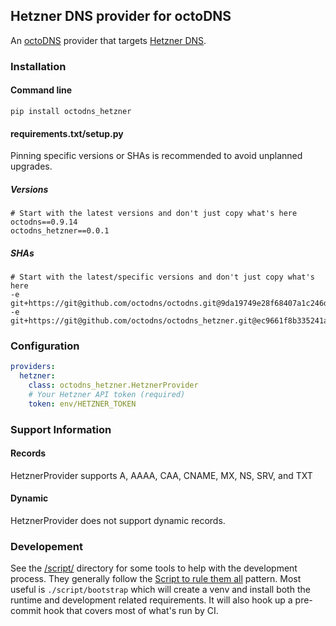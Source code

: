 ## Hetzner DNS provider for octoDNS

An [octoDNS](https://github.com/octodns/octodns/) provider that targets [Hetzner DNS](https://www.hetzner.com/dns-console).

### Installation

#### Command line

```
pip install octodns_hetzner
```

#### requirements.txt/setup.py

Pinning specific versions or SHAs is recommended to avoid unplanned upgrades.

##### Versions

```
# Start with the latest versions and don't just copy what's here
octodns==0.9.14
octodns_hetzner==0.0.1
```

##### SHAs

```
# Start with the latest/specific versions and don't just copy what's here
-e git+https://git@github.com/octodns/octodns.git@9da19749e28f68407a1c246dfdf65663cdc1c422#egg=octodns
-e git+https://git@github.com/octodns/octodns_hetzner.git@ec9661f8b335241ae4746eea467a8509205e6a30#egg=octodns_hetzner
```

### Configuration

```yaml
providers:
  hetzner:
    class: octodns_hetzner.HetznerProvider
    # Your Hetzner API token (required)
    token: env/HETZNER_TOKEN
```

### Support Information

#### Records

HetznerProvider supports A, AAAA, CAA, CNAME, MX, NS, SRV, and TXT

#### Dynamic

HetznerProvider does not support dynamic records.

### Developement

See the [/script/](/script/) directory for some tools to help with the development process. They generally follow the [Script to rule them all](https://github.com/github/scripts-to-rule-them-all) pattern. Most useful is `./script/bootstrap` which will create a venv and install both the runtime and development related requirements. It will also hook up a pre-commit hook that covers most of what's run by CI.

